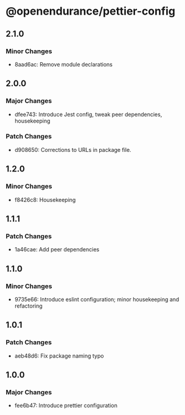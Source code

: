 # @openendurance/pettier-config

## 2.1.0

### Minor Changes

-   8aad6ac: Remove module declarations

## 2.0.0

### Major Changes

-   dfee743: Introduce Jest config, tweak peer dependencies, housekeeping

### Patch Changes

-   d908650: Corrections to URLs in package file.

## 1.2.0

### Minor Changes

-   f8426c8: Housekeeping

## 1.1.1

### Patch Changes

-   1a46cae: Add peer dependencies

## 1.1.0

### Minor Changes

-   9735e66: Introduce eslint configuration; minor housekeeping and refactoring

## 1.0.1

### Patch Changes

-   aeb48d6: Fix package naming typo

## 1.0.0

### Major Changes

-   fee6b47: Introduce prettier configuration
